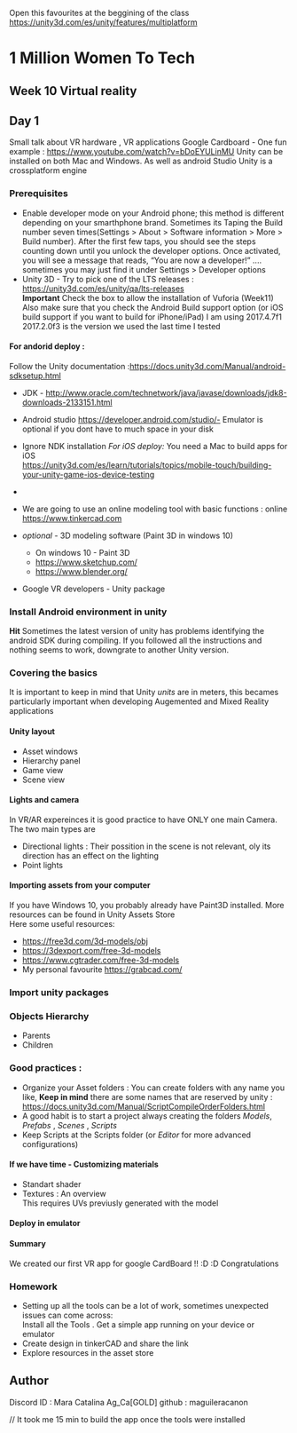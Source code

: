 Open this favourites at the beggining of the class
https://unity3d.com/es/unity/features/multiplatform

# 1 Million Women To Tech 

## Week 10 Virtual reality

## Day 1

Small talk about VR hardware , VR applications
Google Cardboard - One fun example : https://www.youtube.com/watch?v=bDoEYULinMU
Unity can be installed on both Mac and Windows. As well as android Studio 
Unity is a crossplatform engine 

### Prerequisites 
* Enable developer mode on your Android phone; this method is different depending on your smarthphone brand. Sometimes its Taping the Build number seven times(Settings > About > Software information > More > Build number). After the first few taps, you should see the steps counting down until you unlock the developer options. Once activated, you will see a message that reads, “You are now a developer!” .... sometimes you may just find it under Settings > Developer options
* Unity 3D - Try to pick one of the LTS releases : https://unity3d.com/es/unity/qa/lts-releases<br /> **Important** Check the box to allow the installation of Vuforia (Week11) <br /> Also make sure that you check the Android Build support option (or iOS build support if you want to build for iPhone/iPad)
I am using 2017.4.7f1<br /> 2017.2.0f3 is the version we used the last time I tested 
#### For andorid deploy :
Follow the Unity documentation :https://docs.unity3d.com/Manual/android-sdksetup.html

* JDK - http://www.oracle.com/technetwork/java/javase/downloads/jdk8-downloads-2133151.html
* Android studio https://developer.android.com/studio/- Emulator is optional if you dont have to much space in your disk 
* Ignore NDK installation
*For iOS deploy:*
You need a Mac to build apps for iOS<br />
https://unity3d.com/es/learn/tutorials/topics/mobile-touch/building-your-unity-game-ios-device-testing
*
* We are going to use an online modeling tool with basic functions :  online  https://www.tinkercad.com

* *optional* - 3D modeling software (Paint 3D in windows 10)  <br />
	* On windows 10 - Paint 3D
	* https://www.sketchup.com/
	* https://www.blender.org/

* Google VR developers - Unity package


### Install Android environment in unity

**Hit** Sometimes the latest version of unity has problems identifying the android SDK during compiling. If you followed all the instructions and nothing seems to work, downgrate to another Unity version.

### Covering the basics
It is important to keep in mind that Unity *units* are in meters, this becames particularly important when developing Augemented and Mixed Reality applications
#### Unity layout
* Asset windows
* Hierarchy panel
* Game view
* Scene view

#### Lights and camera
In VR/AR expereinces it is good practice to have ONLY one main Camera.<br />
The two main types are
* Directional lights : Their possition in the scene is not relevant, oly its direction has an effect on the lighting
* Point lights

#### Importing assets from your computer

If you have Windows 10, you probably already have Paint3D installed. 
More resources can be found in Unity Assets Store <br />
Here some useful resources:
* https://free3d.com/3d-models/obj
* https://3dexport.com/free-3d-models
* https://www.cgtrader.com/free-3d-models
* My personal favourite https://grabcad.com/

### Import unity packages

### Objects Hierarchy
* Parents
* Children

### Good practices :
 * Organize your Asset folders : You can create folders with any name you like, **Keep in mind** there are some names that are reserved by unity : https://docs.unity3d.com/Manual/ScriptCompileOrderFolders.html
 * A good habit is to start a project always creating the folders *Models*, *Prefabs* , *Scenes* , *Scripts*
 * Keep Scripts at the Scripts folder (or *Editor* for more advanced configurations)

#### If we have time - Customizing materials 
* Standart shader
* Textures : An overview 
 <br /> This requires UVs previusly generated with the model

#### Deploy in emulator 


#### Summary
We created our first VR app for google CardBoard !! :D :D Congratulations
### Homework
* Setting up all the tools can be a lot of work, sometimes unexpected issues can come across: <br />
 Install all the Tools . Get a simple app running on your device or emulator
* Create design in tinkerCAD and share the link
* Explore resources in the asset store

## Author
Discord ID : Mara Catalina Ag_Ca[GOLD]
github : maguileracanon

// It took me 15 min to build the app once the tools were installed
